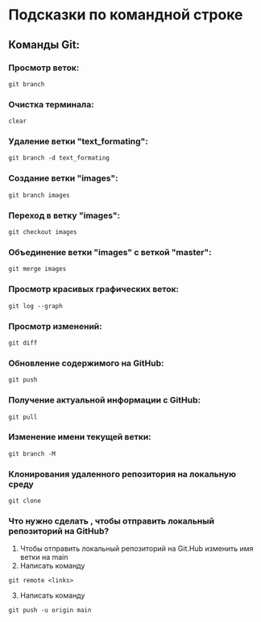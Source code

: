 # Подсказки по командной строке

## Команды Git:

### Просмотр веток:
```
git branch
```

### Очистка терминала:
```
clear
```

### Удаление ветки "text_formating":
```
git branch -d text_formating
```

### Создание ветки "images":
```
git branch images
```

### Переход в ветку "images":
```
git checkout images
```

### Объединение ветки "images" с веткой "master":
```
git merge images
```

### Просмотр красивых графических веток:
```
git log --graph
```

### Просмотр изменений:
```
git diff
```

### Обновление содержимого на GitHub:
```
git push
```

### Получение актуальной информации с GitHub:
```
git pull
```

### Изменение имени текущей ветки:
```
git branch -M
```

### Клонирования удаленного репозитория на локальную среду 
```
git clone
```

###  Что нужно сделать , чтобы отправить локальный репозиторий на GitHub?

1. Чтобы отправить локальный репозиторий на  Git.Hub
изменить имя ветки на main 
2. Написать команду 
```
git remote <links>
```
3. Написать команду 
```
git push -u origin main
```

